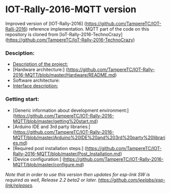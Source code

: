 # IOT-Rally-2016-MQTT version

Improved version of [IOT-Rally-2016] (https://github.com/TampereTC/IOT-Ralli-2016) reference implementation. MQTT part of the code on this repository is cloned from [IoT-Rally-2016-TechnoCrazy] (https://github.com/TampereTC/IoT-Rally-2016-TechnoCrazy) 
### Desciption:
- [Description of the project:](https://github.com/TampereTC/IOT-Rally-2016-MQTT/blob/master/Description.md)   
- [Hardware architecture:] (https://github.com/TampereTC/IOT-Rally-2016-MQTT/blob/master/Hardware/README.md)  
- Software architecture:
- [Interface description:](https://github.com/TampereTC/IOT-Rally-2016-MQTT/wiki)

### Getting start:
- [Generic information about development environment:] (https://github.com/TampereTC/IOT-Rally-2016-MQTT/blob/master/getting%20start.md)
- [Arduino IDE and 3rd party libraries:] (https://github.com/TampereTC/IOT-Rally-2016-MQTT/blob/master/Arduino%20IDE%20and%203rd%20party%20libraries.md) 
- [Required post installation steps:] (https://github.com/TampereTC/IOT-Rally-2016-MQTT/blob/master/Post_Installation.md) 
- [Device configuration:] (https://github.com/TampereTC/IOT-Rally-2016-MQTT/blob/master/configure.md)


_Note that in order to use this version then updates for esp-link SW is required as well, Release 2.2 beta2 or later. https://github.com/jeelabs/esp-link/releases._


